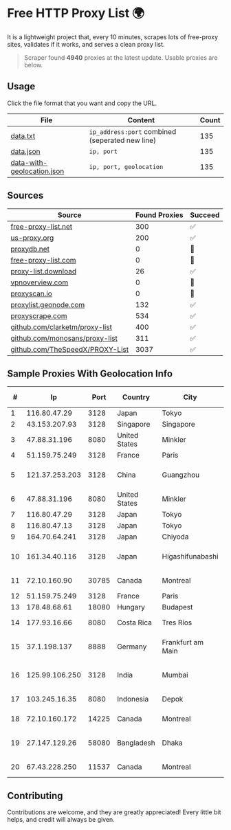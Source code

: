 
# Free HTTP Proxy List 🌍

It is a lightweight project that, every 10 minutes, scrapes lots of free-proxy sites, validates if it works, and serves a clean proxy list.


> Scraper found **4940** proxies at the latest update. Usable proxies are below.

## Usage

Click the file format that you want and copy the URL.


|File|Content|Count|
|----|-------|-----|
|[data.txt](https://raw.githubusercontent.com/themiralay/Proxy-List-World/master/data.txt)|`ip_address:port` combined (seperated new line)|135|
|[data.json](https://raw.githubusercontent.com/themiralay/Proxy-List-World/master/data.json)|`ip, port`|135|
|[data-with-geolocation.json](https://raw.githubusercontent.com/themiralay/Proxy-List-World/master/data-with-geolocation.json)|`ip, port, geolocation`|135|

## Sources

|Source|Found Proxies|Succeed|
|------|-------------|-------|
|[free-proxy-list.net](https://free-proxy-list.net)|300|✅|
|[us-proxy.org](https://www.us-proxy.org)|200|✅|
|[proxydb.net](http://proxydb.net)|0|🚫|
|[free-proxy-list.com](https://free-proxy-list.com/?page=&port=&type%5B%5D=http&type%5B%5D=https&up_time=0&search=Search)|0|🚫|
|[proxy-list.download](https://www.proxy-list.download/HTTP)|26|✅|
|[vpnoverview.com](https://vpnoverview.com/privacy/anonymous-browsing/free-proxy-servers)|0|🚫|
|[proxyscan.io](https://www.proxyscan.io)|0|🚫|
|[proxylist.geonode.com](https://proxylist.geonode.com/api/proxy-list?limit=300&page=1&sort_by=lastChecked&sort_type=desc&protocols=http,https)|132|✅|
|[proxyscrape.com](https://api.proxyscrape.com/v2/?request=displayproxies&protocol=http&timeout=10000&country=all&ssl=all&anonymity=all)|534|✅|
|[github.com/clarketm/proxy-list](https://raw.githubusercontent.com/clarketm/proxy-list/master/proxy-list-raw.txt)|400|✅|
|[github.com/monosans/proxy-list](https://raw.githubusercontent.com/monosans/proxy-list/main/proxies/http.txt)|311|✅|
|[github.com/TheSpeedX/PROXY-List](https://raw.githubusercontent.com/TheSpeedX/PROXY-List/master/http.txt)|3037|✅|


## Sample Proxies With Geolocation Info

|#|Ip|Port|Country|City|Internet Service Provider|
|-|--|----|-------|----|-------------------------|
|1|116.80.47.29|3128|Japan|Tokyo|InfoSphere|
|2|43.153.207.93|3128|Singapore|Singapore|Aceville Pte.ltd|
|3|47.88.31.196|8080|United States|Minkler|Alibaba.com LLC|
|4|51.159.75.249|3128|France|Paris|SCALEWAY|
|5|121.37.253.203|3128|China|Guangzhou|Huawei Cloud Service data center|
|6|47.88.31.196|8080|United States|Minkler|Alibaba.com LLC|
|7|116.80.47.29|3128|Japan|Tokyo|InfoSphere|
|8|116.80.47.13|3128|Japan|Tokyo|InfoSphere|
|9|164.70.64.241|3128|Japan|Chiyoda|InfoSphere|
|10|161.34.40.116|3128|Japan|Higashifunabashi|NTT PC Communications, Inc.|
|11|72.10.160.90|30785|Canada|Montreal|GloboTech Communications|
|12|51.159.75.249|3128|France|Paris|SCALEWAY|
|13|178.48.68.61|18080|Hungary|Budapest|UPC|
|14|177.93.16.66|8080|Costa Rica|Tres Ríos|Telecable Economico S.A|
|15|37.1.198.137|8888|Germany|Frankfurt am Main|Leaseweb Deutschland GmbH|
|16|125.99.106.250|3128|India|Mumbai|Hathway IP over Cable Internet Access|
|17|103.245.16.35|8080|Indonesia|Depok|PT Quantum Tera Network|
|18|72.10.160.172|14225|Canada|Montreal|GloboTech Communications|
|19|27.147.129.26|58080|Bangladesh|Dhaka|Link3 Technologies Limited|
|20|67.43.228.250|11537|Canada|Montreal|GloboTech Communications|



## Contributing

Contributions are welcome, and they are greatly appreciated! Every
little bit helps, and credit will always be given.

